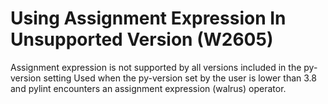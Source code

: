 # Using Assignment Expression In Unsupported Version (W2605)

Assignment expression is not supported by all versions included in the
py-version setting Used when the py-version set by the user is lower
than 3.8 and pylint encounters an assignment expression (walrus)
operator.
